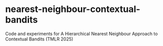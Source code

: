 # nearest-neighbour-contextual-bandits
Code and experiments for A Hierarchical Nearest Neighbour Approach to Contextual Bandits (TMLR 2025)
